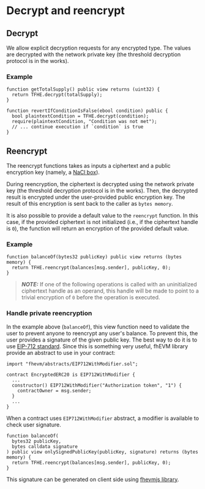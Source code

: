 # Decrypt and reencrypt

## Decrypt

We allow explicit decryption requests for any encrypted type. The values are decrypted with the network private key (the threshold decryption protocol is in the works).

### Example

```solidity
function getTotalSupply() public view returns (uint32) {
  return TFHE.decrypt(totalSupply);
}

function revertIfConditionIsFalse(ebool condition) public {
  bool plaintextCondition = TFHE.decrypt(condition);
  require(plaintextCondition, "Condition was not met");
  // ... continue execution if `condition` is true
}
```

## Reencrypt

The reencrypt functions takes as inputs a ciphertext and a public encryption key (namely, a [NaCl box](https://nacl.cr.yp.to/index.html)).

During reencryption, the ciphertext is decrypted using the network private key (the threshold decryption protocol is in the works).
Then, the decrypted result is encrypted under the user-provided public encryption key.
The result of this encryption is sent back to the caller as `bytes memory`.

It is also possible to provide a default value to the `reencrypt` function.
In this case, if the provided ciphertext is not initialized (i.e., if the ciphertext handle is `0`), the function will return an encryption of the provided default value.

### Example

```solidity
function balanceOf(bytes32 publicKey) public view returns (bytes memory) {
  return TFHE.reencrypt(balances[msg.sender], publicKey, 0);
}
```

> **_NOTE:_** If one of the following operations is called with an uninitialized ciphertext handle as an operand, this handle will be made to point to a trivial encryption of `0` before the operation is executed.

### Handle private reencryption

In the example above (`balanceOf`), this view function need to validate the user to prevent anyone to reencrypt any user's balance. To prevent this, the user provides a signature of the given public key. The best way to do it is to use [EIP-712 standard](https://eips.ethereum.org/EIPS/eip-712). Since this is something very useful, fhEVM library provide an abstract to use in your contract:

```solidity
import "fhevm/abstracts/EIP712WithModifier.sol";

contract EncryptedERC20 is EIP712WithModifier {
  ...
  constructor() EIP712WithModifier("Authorization token", "1") {
    contractOwner = msg.sender;
  }
  ...
}
```

When a contract uses `EIP712WithModifier` abstract, a modifier is available to check user signature.

```solidity
function balanceOf(
  bytes32 publicKey,
  bytes calldata signature
) public view onlySignedPublicKey(publicKey, signature) returns (bytes memory) {
  return TFHE.reencrypt(balances[msg.sender], publicKey, 0);
}
```

This signature can be generated on client side using [fhevmjs library](../client/reencryption.md).
